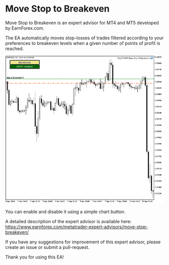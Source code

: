 # Move Stop to Breakeven

Move Stop to Breakeven is an expert advisor for MT4 and MT5 developed by EarnForex.com.

The EA automatically moves stop-losses of trades filtered according to your preferences to breakeven levels when a given number of points of profit is reached.

![Move Stop to Breakeven - an example with two EUR/USD trades on MetaTrader 5](https://github.com/EarnForex/Move-Stop-to-Breakeven/blob/main/README_Images/breakeven-on-two-eurusd-trades-in-mt5.png)

You can enable and disable it using a simple chart button.

A detailed description of the expert advisor is available here: https://www.earnforex.com/metatrader-expert-advisors/move-stop-breakeven/

If you have any suggestions for improvement of this expert advisor, please create an issue or submit a pull-request.

Thank you for using this EA!
